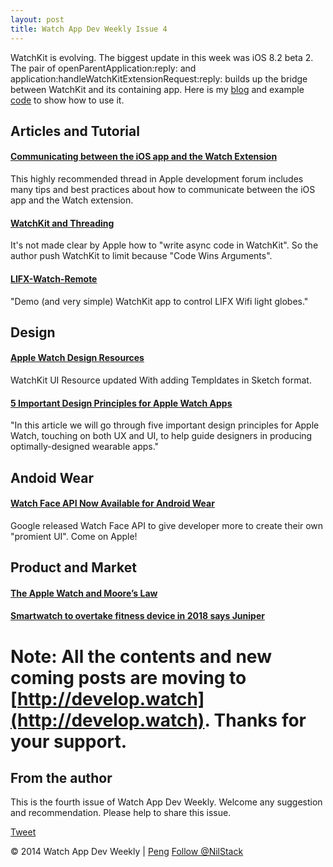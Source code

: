 ```yaml
---
layout: post
title: Watch App Dev Weekly Issue 4
---
```

	
WatchKit is evolving. The biggest update in this week was iOS 8.2 beta 2. The pair of  openParentApplication:reply: and application:handleWatchKitExtensionRequest:reply:  builds up the bridge between WatchKit and its containing app. Here is my [blog](http://nilstack.github.io/2014/12/11/WatchKit-Communicates-With-Containing-App-With-OpenParentApplication/) and example [code](https://github.com/NilStack/OpenParentAppExample) to show how to use it.

## Articles and Tutorial

#### [Communicating between the iOS app and the Watch Extension](https://devforums.apple.com/message/1082630)

This highly recommended thread in Apple development forum includes many tips and best practices about how to communicate between the iOS app and the Watch extension.

#### [WatchKit and Threading](http://whoisryannystrom.com/2014/12/07/WatchKit-and-Threading/)

It's not made clear by Apple how to "write async code in WatchKit". So the author push WatchKit to limit because "Code Wins Arguments".

#### [LIFX-Watch-Remote](https://github.com/aufflick/LIFX-Watch-Remote)

"Demo (and very simple) WatchKit app to control LIFX Wifi light globes."

## Design

#### [Apple Watch Design Resources ](https://developer.apple.com/watchkit/)

WatchKit UI Resource updated With adding Templdates in Sketch format.

#### [5 Important Design Principles for Apple Watch Apps](http://blog.thinkapps.com/design/apple-watch-apps-important-design-principles/)

"In this article we will go through five important design principles for Apple Watch, touching on both UX and UI, to help guide designers in producing optimally-designed wearable apps." 

## Andoid Wear

#### [Watch Face API Now Available for Android Wear](http://android-developers.blogspot.com/2014/12/watch-face-api-now-available-for.html)

Google released Watch Face API to give developer more to create their own "promient UI". Come on Apple!

## Product and Market

#### [The Apple Watch and Moore’s Law](http://www.loopinsight.com/2014/12/08/the-apple-watch-and-moores-law/)

#### [Smartwatch to overtake fitness device in 2018 says Juniper](http://www.gomonews.com/smartwatch-to-overtake-fitness-device-in-2018-says-juniper/)


# Note: All the contents and new coming posts are moving to [http://develop.watch](http://develop.watch). Thanks for your support.

## From the author

This is the fourth issue of Watch App Dev Weekly. Welcome any suggestion and recommendation.
Please help to share this issue.

<a href="https://twitter.com/share" class="twitter-share-button" data-via="NilStack" data-size="large" data-hashtags="WatchAppDevWeekly">Tweet</a>

<script>!function(d,s,id){var js,fjs=d.getElementsByTagName(s)[0],p=/^http:/.test(d.location)?'http':'https';if(!d.getElementById(id)){js=d.createElement(s);js.id=id;js.src=p+'://platform.twitter.com/widgets.js';fjs.parentNode.insertBefore(js,fjs);}}(document, 'script', 'twitter-wjs');</script>


© 2014 Watch App Dev Weekly | [Peng](https://twitter.com/NilStack) 
<a href="https://twitter.com/NilStack" class="twitter-follow-button" data-show-count="false">Follow @NilStack</a>

<script>!function(d,s,id){var js,fjs=d.getElementsByTagName(s)[0],p=/^http:/.test(d.location)?'http':'https';if(!d.getElementById(id)){js=d.createElement(s);js.id=id;js.src=p+'://platform.twitter.com/widgets.js';fjs.parentNode.insertBefore(js,fjs);}}(document, 'script', 'twitter-wjs');</script>